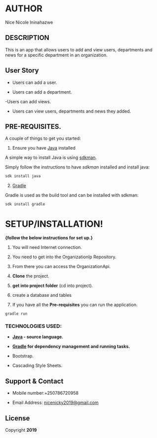 # AUTHOR

Nice Nicole Ininahazwe


## DESCRIPTION

This is an app that allows users to add and view users, departments and news for a specific department in an organization.


## User Story

- Users can add a user.

- Users can add a department.

-Users can add views.

- Users can view users, departments and news they added.

## PRE-REQUISITES.

A couple of things to get you started:

1. Ensure you have [Java](https://java.com/en/download/) installed

A simple way to install Java is using [sdkman](https://sdkman.io/).

Simply follow the instructions to have _sdkman_ installed and install java:

```bash
sdk install java
```

2. [Gradle](https://gradle.org/)

Gradle is used as the build tool and can be installed with sdkman:

```bash
sdk install gradle
```

# **SETUP/INSTALLATION!**

**{follow the below instructions for set up.}**

1. You will need Internet connection.

2. You need to get into the OrganizationIp Repository.

3. From there you can access the OrganizationApi.

4. **Clone** the project.

5. **get into project folder** (cd into project).

6. create a database and tables

7. If you have all the **Pre-requisites** you can run the application.

```
gradle run
```
### TECHNOLOGIES USED:

- **[Java](https://java.com/en/download/) - source language.**

- **[Gradle](https://gradle.org/) for dependency management and running tasks.**

- Bootstrap.

- Cascading Style Sheets.


## Support & Contact

- Mobile number:+250786720958

- Email Address: nicenicky2019@gmail.com



## License

Copyright **2019**
